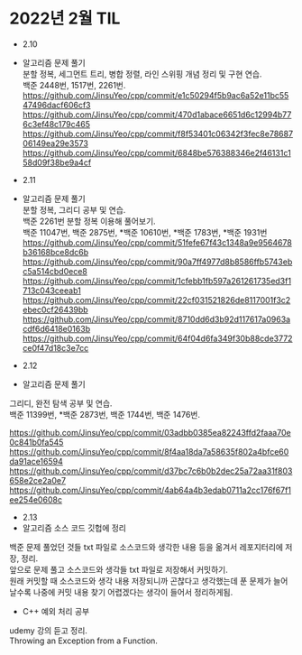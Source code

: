 # 2022년 2월 TIL

- 2.10
- 알고리즘 문제 풀기  
  분할 정복, 세그먼트 트리, 병합 정렬, 라인 스위핑 개념 정리 및 구현 연습.  
  백준 2448번, 1517번, 2261번.  
  https://github.com/JinsuYeo/cpp/commit/e1c50294f5b9ac6a52e11bc5547496dacf606cf3  
  https://github.com/JinsuYeo/cpp/commit/470d1abace6651d6c12994b776c3ef48c179c465  
  https://github.com/JinsuYeo/cpp/commit/f8f53401c06342f3fec8e7868706149ea29e3573  
  https://github.com/JinsuYeo/cpp/commit/6848be576388346e2f46131c158d09f38be9a4cf   
     
- 2.11
- 알고리즘 문제 풀기  
  분할 정복, 그리디 공부 및 연습.  
  백준 2261번 분할 정복 이용해 풀어보기.  
  백준 11047번, 백준 2875번, *백준 10610번, *백준 1783번, \*백준 1931번  
  https://github.com/JinsuYeo/cpp/commit/51fefe67f43c1348a9e9564678b36168bce8dc6b
  https://github.com/JinsuYeo/cpp/commit/90a7ff4977d8b8586ffb5743ebc5a514cbd0ece8
  https://github.com/JinsuYeo/cpp/commit/1cfebb1fb597a261261735ed3f1713c043ceeab1
  https://github.com/JinsuYeo/cpp/commit/22cf031521826de8117001f3c2ebec0cf26439bb
  https://github.com/JinsuYeo/cpp/commit/8710dd6d3b92d117617a0963acdf6d6418e0163b
  https://github.com/JinsuYeo/cpp/commit/64f04d6fa349f30b88cde3772ce0f47d18c3e7cc   
     
- 2.12
- 알고리즘 문제 풀기

그리디, 완전 탐색 공부 및 연습.  
백준 11399번, \*백준 2873번, 백준 1744번, 백준 1476번.

https://github.com/JinsuYeo/cpp/commit/03adbb0385ea82243ffd2faaa70e0c841b0fa545  
https://github.com/JinsuYeo/cpp/commit/8f4aa18da7a58635f802a4bfce60da91ace16594  
https://github.com/JinsuYeo/cpp/commit/d37bc7c6b0b2dec25a72aa31f803658e2ce2a0e7  
https://github.com/JinsuYeo/cpp/commit/4ab64a4b3edab0711a2cc176f67f1ee254e0608c   
   
- 2.13
- 알고리즘 소스 코드 깃헙에 정리

백준 문제 풀었던 것들 txt 파일로 소스코드와 생각한 내용 등을 옮겨서 레포지터리에 저장, 정리.  
앞으로 문제 풀고 소스코드와 생각들 txt 파일로 저장해서 커밋하기.  
원래 커밋할 때 소스코드와 생각 내용 저장되니까 곤찮다고 생각했는데 푼 문제가 늘어날수록 나중에 커밋 내용 찾기 어렵겠다는 생각이 들어서 정리하게됨.

- C++ 예외 처리 공부

udemy 강의 듣고 정리.  
Throwing an Exception from a Function.
